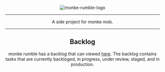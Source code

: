 <div align="center">

![monke-rumble-logo](./assets/monkeactivitiestextv4.svg)

<hr>

A side project for monke mob.

<hr>

## Backlog

monke rumble has a backlog that can viewed [here](https://github.com/orgs/monke-mob/projects/9). The backlog contains tasks that are currently backloged, in progress, under review, staged, and in production.

</div>
